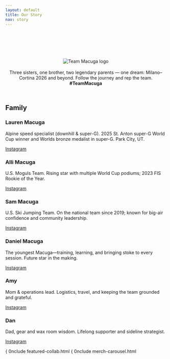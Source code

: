 ```yaml
---
layout: default
title: Our Story
nav: story
---
```


<header class="hero" id="hero">
  <h1><span style="background:linear-gradient(90deg,var(--brand),var(--brand-2));-webkit-background-clip:text;background-clip:text;color:transparent;">Team Macuga</span></h1>
  <picture>
    <source srcset="{{ '/assets/img/logo-full-white.png' | relative_url }}" media="(prefers-color-scheme: dark)">
    <source srcset="{{ '/assets/img/logo-full-black.png' | relative_url }}" media="(prefers-color-scheme: light)">
    <img src="{{ '/assets/img/logo-full-color.png' | relative_url }}" alt="Team Macuga logo" style="max-width:320px;margin:8px 0 4px;">
  </picture>
  <p>Three sisters, one brother, two legendary parents — one dream: Milano–Cortina 2026 and beyond. Follow the journey and rep the team. <strong>#TeamMacuga</strong></p>
</header>

<section>
  <h2 class="section-title">Family</h2>
  <div class="grid">
    <article class="card"><h3>Lauren Macuga</h3><p>Alpine speed specialist (downhill & super-G). 2025 St. Anton super-G World Cup winner and Worlds bronze medalist in super-G. Park City, UT.</p><p><a class="pill" href="https://instagram.com/lauren_macuga" target="_blank">Instagram</a></p></article>
    <article class="card"><h3>Alli Macuga</h3><p>U.S. Moguls Team. Rising star with multiple World Cup podiums; 2023 FIS Rookie of the Year.</p><p><a class="pill" href="https://instagram.com/alli_macuga" target="_blank">Instagram</a></p></article>
    <article class="card"><h3>Sam Macuga</h3><p>U.S. Ski Jumping Team. On the national team since 2019; known for big-air confidence and community leadership.</p><p><a class="pill" href="https://instagram.com/sammacuga" target="_blank">Instagram</a></p></article>
    <article class="card"><h3>Daniel Macuga</h3><p>The youngest Macuga—training, learning, and bringing stoke to every session. Future star in the making.</p><p><a class="pill" href="https://instagram.com/daniel_macugas" target="_blank">Instagram</a></p></article>
    <article class="card"><h3>Amy</h3><p>Mom & operations lead. Logistics, travel, and keeping the team grounded and grateful.</p><p><a class="pill" href="https://instagram.com/amy.macuga" target="_blank">Instagram</a></p></article>
    <article class="card"><h3>Dan</h3><p>Dad, gear and wax room wisdom. Lifelong supporter and sideline strategist.</p><p><a class="pill" href="https://instagram.com/dan.macuga" target="_blank">Instagram</a></p></article>
  </div>
</section>

{ 0nclude featured-collab.html 
{ 0nclude merch-carousel.html 